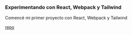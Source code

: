 ### Experimentando con React, Webpack y Tailwind

Comencé mi primer proyecto con React, Webpack y Tailwind

[repo](https://github.com/kberlanga/react-experiments)